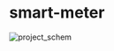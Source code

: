 # smart-meter
![project_schem](https://user-images.githubusercontent.com/44380530/47398786-ff398b80-d735-11e8-899b-6e677a0b9d39.png)
